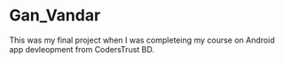 # Gan_Vandar
This was my final project when I was completeing my course on Android app devleopment from CodersTrust BD. 
